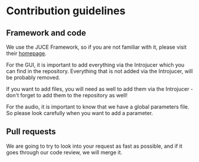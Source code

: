 # Contribution guidelines

## Framework and code

We use the JUCE Framework, so if you are not familiar with it, please visit their [homepage](https://www.juce.com/). 

For the GUI, it is important to add everything via the Introjucer which you can find in the repository. Everything that is not added via the Introjucer, will be probably removed. 

If you want to add files, you will need as well to add them via the Introjucer - don't forget to add them to the repository as well! 

For the audio, it is important to know that we have a global parameters file. So please look carefully when you want to add a parameter. 

## Pull requests

We are going to try to look into your request as fast as possible, and if it goes through our code review, we will merge it. 
